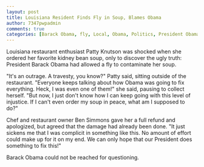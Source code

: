 ```yaml
---
layout: post
title: Louisiana Resident Finds Fly in Soup, Blames Obama
author: 7347pwpadmin
comments: true
categories: [Barack Obama, fly, Local, Obama, Politics, President Obama, soup]
---
```

Louisiana restaurant enthusiast Patty Knutson was shocked when she ordered her favorite kidney bean soup, only to discover the ugly truth: President Barack Obama had allowed a fly to contaminate her soup.

"It's an outrage. A travesty, you know?" Patty said, sitting outside of the restaurant. "Everyone keeps talking about how Obama was going to fix everything. Heck, I was even one of them!" she said, pausing to collect herself. "But now, I just don't know how I can keep going with this level of injustice. If I can't even order my soup in peace, what am I supposed to do?"

Chef and restaurant owner Ben Simmons gave her a full refund and apologized, but agreed that the damage had already been done. "It just sickens me that I was complicit in something like this. No amount of effort could make up for it on my end. We can only hope that our President does something to fix this!"

Barack Obama could not be reached for questioning.
